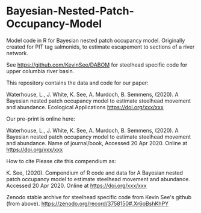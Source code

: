 

# Bayesian-Nested-Patch-Occupancy-Model
Model code in R for Bayesian nested patch occupancy model. Originally created for PIT tag salmonids, to estimate escapement to sections of a river network.

See https://github.com/KevinSee/DABOM for steelhead specific code for upper columbia river basin.

This repository contains the data and code for our paper:

Waterhouse, L., J. White, K. See, A. Murdoch, B. Semmens, (2020). A Bayesian nested patch occupancy model to estimate steelhead movement and abundance. Ecological Applications https://doi.org/xxx/xxx

Our pre-print is online here:

Waterhouse, L., J. White, K. See, A. Murdoch, B. Semmens, (2020). A Bayesian nested patch occupancy model to estimate steelhead movement and abundance. Name of journal/book, Accessed 20 Apr 2020. Online at https://doi.org/xxx/xxx

How to cite
Please cite this compendium as:

K. See, (2020). Compendium of R code and data for A Bayesian nested patch occupancy model to estimate steelhead movement and abundance. Accessed 20 Apr 2020. Online at https://doi.org/xxx/xxx

Zenodo stable archive for steelhead specific code from Kevin See's github (from above). https://zenodo.org/record/3758150#.Xr6oBshKhPY
